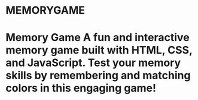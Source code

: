 # MEMORYGAME
# Memory Game  A fun and interactive memory game built with HTML, CSS, and JavaScript. Test your memory skills by remembering and matching colors in this engaging game!

